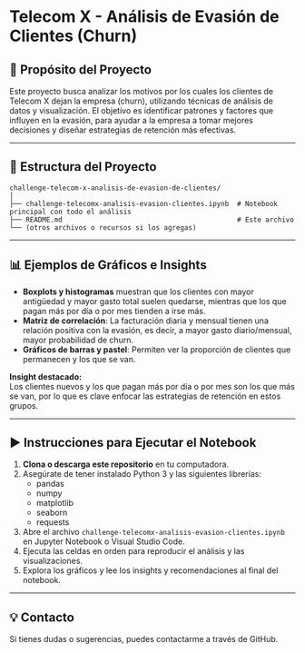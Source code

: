 # Telecom X - Análisis de Evasión de Clientes (Churn)

## 📌 Propósito del Proyecto

Este proyecto busca analizar los motivos por los cuales los clientes de Telecom X dejan la empresa (churn), utilizando técnicas de análisis de datos y visualización. El objetivo es identificar patrones y factores que influyen en la evasión, para ayudar a la empresa a tomar mejores decisiones y diseñar estrategias de retención más efectivas.

---

## 📁 Estructura del Proyecto

```
challenge-telecom-x-analisis-de-evasion-de-clientes/
│
├── challenge-telecomx-analisis-evasion-clientes.ipynb  # Notebook principal con todo el análisis
├── README.md                                           # Este archivo
└── (otros archivos o recursos si los agregas)
```

---

## 📊 Ejemplos de Gráficos e Insights

- **Boxplots y histogramas** muestran que los clientes con mayor antigüedad y mayor gasto total suelen quedarse, mientras que los que pagan más por día o por mes tienden a irse más.
- **Matriz de correlación**: La facturación diaria y mensual tienen una relación positiva con la evasión, es decir, a mayor gasto diario/mensual, mayor probabilidad de churn.
- **Gráficos de barras y pastel**: Permiten ver la proporción de clientes que permanecen y los que se van.

**Insight destacado:**  
Los clientes nuevos y los que pagan más por día o por mes son los que más se van, por lo que es clave enfocar las estrategias de retención en estos grupos.

---

## ▶️ Instrucciones para Ejecutar el Notebook

1. **Clona o descarga este repositorio** en tu computadora.
2. Asegúrate de tener instalado Python 3 y las siguientes librerías:
   - pandas
   - numpy
   - matplotlib
   - seaborn
   - requests
3. Abre el archivo `challenge-telecomx-analisis-evasion-clientes.ipynb` en Jupyter Notebook o Visual Studio Code.
4. Ejecuta las celdas en orden para reproducir el análisis y las visualizaciones.
5. Explora los gráficos y lee los insights y recomendaciones al final del notebook.

---

## 💡 Contacto

Si tienes dudas o sugerencias, puedes contactarme a través de GitHub.
